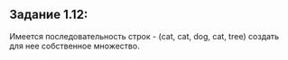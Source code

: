 ## Задание 1.12:

Имеется последовательность строк - (cat, cat, dog, cat, tree) создать для нее собственное множество.